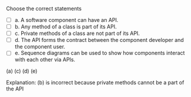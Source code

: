 <panel header="{{ icon_Q_A }} Statements about APIs">
<question>

Choose the correct statements

- [ ] a. A software component can have an API.
- [ ] b. Any method of a class is part of its API.
- [ ] c. Private methods of a class are not part of its API.
- [ ] d. The API forms the contract between the component developer and the component user.
- [ ] e. Sequence diagrams can be used to show how components interact with each other via APIs.

<div slot="answer">

(a) (c) (d) (e)

Explanation: (b) is incorrect because private methods cannot be a part of the API

</div>
</question>
</panel>
